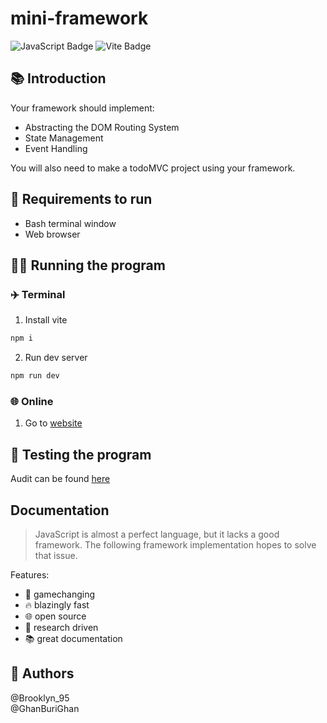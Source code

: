 # mini-framework

![JavaScript Badge](https://img.shields.io/badge/JavaScript-F7DF1E?logo=javascript&logoColor=000&style=flat)
![Vite Badge](https://img.shields.io/badge/Vite-646CFF?logo=vite&logoColor=fff&style=flat)

## 📚 Introduction

Your framework should implement:

- Abstracting the DOM Routing System
- State Management
- Event Handling
  
You will also need to make a todoMVC project using your framework.

## 👟 Requirements to run

- Bash terminal window
- Web browser

## 🏃‍♂️ Running the program

### ✈️ Terminal

1. Install vite

```bash
npm i
```

2. Run dev server
```bash
npm run dev
```

### 🌐 Online

1. Go to [website](https://master--sprightly-churros-f27bdd.netlify.app/)


## 🧪 Testing the program

Audit can be found [here](https://github.com/01-edu/public/tree/master/subjects/mini-framework/audit)

## Documentation

> JavaScript is almost a perfect language, but it lacks a good framework. The following framework implementation hopes to solve that issue.

Features:
- 🤯 gamechanging
- 🔥 blazingly fast
- 🌐 open source
- 🔬 research driven
- 📚 great documentation


## 🤴 Authors

@Brooklyn_95 \
@GhanBuriGhan



